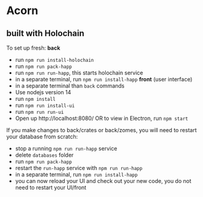# Acorn
## built with Holochain

To set up fresh: 
__back__
- run `npm run install-holochain`
- run `npm run pack-happ`
- run `npm run run-happ`, this starts holochain service
- in a separate terminal, run `npm run install-happ`
__front__ (user interface)
- in a separate terminal than `back` commands
- Use nodejs version 14
- run `npm install`
- run `npm run install-ui`
- run `npm run run-ui`
- Open up http://localhost:8080/ OR to view in Electron, run `npm start`

If you make changes to back/crates or back/zomes, you will need to restart your database from scratch: 
- stop a running `npm run run-happ` service
- delete `databases` folder
- run `npm run pack-happ`
- restart the `run-happ` service with `npm run run-happ`
- in a separate terminal, run `npm run install-happ`
- you can now reload your UI and check out your new code, you do not need to restart your UI/front



